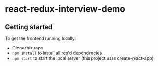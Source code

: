 # react-redux-interview-demo
## Getting started


To get the frontend running locally:

- Clone this repo
- `npm install` to install all req'd dependencies
- `npm start` to start the local server (this project uses create-react-app)

